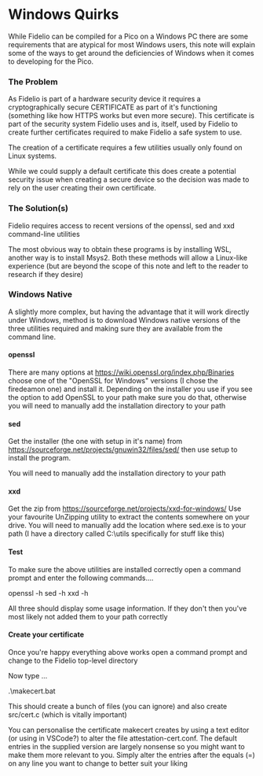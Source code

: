 # Windows Quirks

While Fidelio can be compiled for a Pico on a Windows PC there are some requirements that are atypical for most Windows users, this note will explain some of the ways to get around the deficiencies of Windows when it comes to developing for the Pico.

### The Problem

As Fidelio is part of a hardware security device it requires a cryptographically secure CERTIFICATE as part of it's functioning (something like how HTTPS works but even more secure). This certificate is part of the security system Fidelio uses and is, itself, used by Fidelio to create further certificates required to make Fidelio a safe system to use.

The creation of a certificate requires a few utilities usually only found on Linux systems.

While we could supply a default certificate this does create a potential security issue when creating a secure device so the decision was made to rely on the user creating their own certificate.

### The Solution(s)

Fidelio requires access to recent versions of the openssl, sed and xxd command-line utilities

The most obvious way to obtain these programs is by installing WSL, another way is to install Msys2. Both these methods will allow a Linux-like experience (but are beyond the scope of this note and left to the reader to research if they desire)

### Windows Native

A slightly more complex, but having the advantage that it will work directly under Windows, method is to download Windows native versions of the three utilities required and making sure they are available from the command line.

#### openssl

There are many options at https://wiki.openssl.org/index.php/Binaries choose one of the "OpenSSL for Windows" versions (I chose the firedeamon one) and install it. Depending on the installer you use if you see the option to add OpenSSL to your path make sure you do that, otherwise you will need to manually add the installation directory to your path

#### sed

Get the installer (the one with setup in it's name) from https://sourceforge.net/projects/gnuwin32/files/sed/ then use setup to install the program.

You will need to manually add the installation directory to your path

#### xxd

Get the zip from https://sourceforge.net/projects/xxd-for-windows/ Use your favourite UnZipping utility to extract the contents somewhere on your drive. You will need to manually add the location where sed.exe is to your path (I have a directory called C:\utils specifically for stuff like this)

#### Test

To make sure the above utilities are installed correctly open a command prompt and enter the following commands....

openssl -h
sed -h
xxd -h

All three should display some usage information. If they don't then you've most likely not added them to your path correctly

#### Create your certificate

Once you're happy everything above works open a command prompt and change to the Fidelio top-level directory

Now type ...

.\makecert.bat

This should create a bunch of files (you can ignore) and also create src/cert.c (which is vitally important)

You can personalise the certificate makecert creates by using a text editor (or using in VSCode?) to alter the file attestation-cert.conf. The default entries in the supplied version are largely nonsense so you might want to make them more relevant to you. Simply alter the entries after the equals (=) on any line you want to change to better suit your liking

